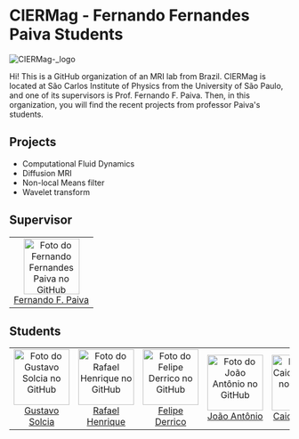 # CIERMag - Fernando Fernandes Paiva Students

![CIERMag-_logo](https://user-images.githubusercontent.com/63120865/148411049-3d3fdb67-acf6-40eb-b0a8-7a3a9b9d87ea.png)

Hi! This is a GitHub organization of an MRI lab from Brazil. CIERMag is located at São Carlos Institute of Physics from the University of São Paulo, and one of its supervisors is Prof. Fernando F. Paiva. Then, in this organization, you will find the recent projects from professor Paiva's students.

## Projects

* Computational Fluid Dynamics
* Diffusion MRI
* Non-local Means filter
* Wavelet transform

## Supervisor

<table>
  <tr>
    <td align="center">
      <a href="#">
        <img src="https://github.com/ffpaiva.png?size=100" width="100px;" alt="Foto do Fernando Fernandes Paiva no GitHub"/><br>
        <sub>
          <a href="https://github.com/ffpaiva">Fernando F. Paiva</a>
        </sub>
      </a>
    </td>
  </tr>
</table>

## Students

<table>
  <tr>
    <td align="center">
      <a href="#">
        <img src="https://github.com/GustavoSolcia.png?size=100" width="100px;" alt="Foto do Gustavo Solcia no GitHub"/><br>
        <sub>
          <a href="https://github.com/GustavoSolcia">Gustavo Solcia</a>
        </sub>
      </a>
    </td>
    <td align="center">
      <a href="#">
        <img src="https://github.com/rafhenri.png?size=100" width="100px;" alt="Foto do Rafael Henrique no GitHub"/><br>
        <sub>
          <a href="https://github.com/rafhenri">Rafael Henrique</a>
        </sub>
      </a>
    </td>
    <td align="center">
      <a href="#">
        <img src="https://github.com/felipederrico.png?size=100" width="100px;" alt="Foto do Felipe Derrico no GitHub"/><br>
        <sub>
          <a href="https://github.com/felipederrico">Felipe Derrico</a>
        </sub>
      </a>
    </td>
    <td align="center">
      <a href="#">
        <img src="https://github.com/joao-ant.png?size=100" width="100px;" alt="Foto do João Antônio no GitHub"/><br>
        <sub>
          <a href="https://github.com/joao-ant">João Antônio</a>
        </sub>
      </a>
    </td>
    <td align="center">
      <a href="#">
        <img src="https://github.com/CaiodeJesus.png?size=100" width="100px;" alt="Foto do Caio Oliveira no GitHub"/><br>
        <sub>
          <a href="https://github.com/CaiodeJesus">Caio Oliveira</a>
        </sub>
      </a>
    </td>
    <td align="center">
      <a href="#">
        <img src="https://github.com/RodrigoSena0.png?size=100" width="100px;" alt="Foto do Rodrigo Sena no GitHub"/><br>
        <sub>
          <a href="https://github.com/RodrigoSena0">Caio Oliveira</a>
        </sub>
      </a>
    </td>
  </tr>
</table>

